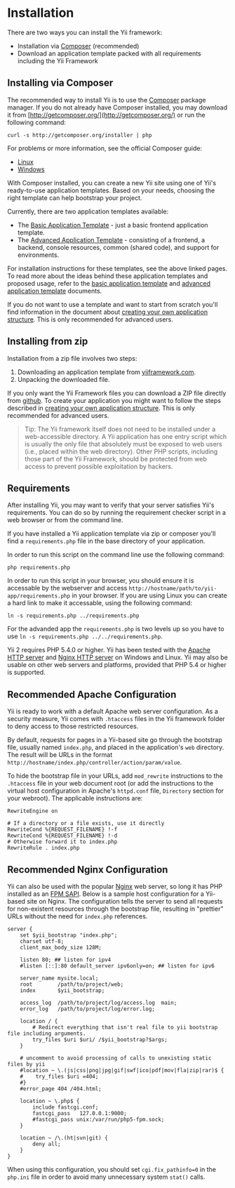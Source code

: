 Installation
============

There are two ways you can install the Yii framework:

* Installation via [Composer](http://getcomposer.org/) (recommended)
* Download an application template packed with all requirements including the Yii Framework


Installing via Composer
-----------------------

The recommended way to install Yii is to use the [Composer](http://getcomposer.org/) package manager. If you do not already
have Composer installed, you may download it from [http://getcomposer.org/](http://getcomposer.org/) or run the following command:

```
curl -s http://getcomposer.org/installer | php
```

For problems or more information, see the official Composer guide:

* [Linux](http://getcomposer.org/doc/00-intro.md#installation-nix)
* [Windows](http://getcomposer.org/doc/00-intro.md#installation-windows)

With Composer installed, you can create a new Yii site using one of Yii's ready-to-use application templates.
Based on your needs, choosing the right template can help bootstrap your project.

Currently, there are two application templates available:

- The [Basic Application Template](https://github.com/yiisoft/yii2-app-basic) - just a basic frontend application template.
- The [Advanced Application Template](https://github.com/yiisoft/yii2-app-advanced) - consisting of a  frontend, a backend,
  console resources, common (shared code), and support for environments.

For installation instructions for these templates, see the above linked pages.
To read more about the ideas behind these application templates and proposed usage,
refer to the [basic application template](apps-basic.md) and [advanced application template](apps-advanced.md) documents.

If you do not want to use a template and want to start from scratch you'll find information in the document about
[creating your own application structure](apps-own.md). This is only recommended for advanced users.


Installing from zip
-------------------

Installation from a zip file involves two steps:

   1. Downloading an application template from [yiiframework.com](http://www.yiiframework.com/download/).
   2. Unpacking the downloaded file.

If you only want the Yii Framework files you can download a ZIP file directly from [github](https://github.com/yiisoft/yii2-framework/releases).
To create your application you might want to follow the steps described in [creating your own application structure](apps-own.md).
This is only recommended for advanced users.

> Tip: The Yii framework itself does not need to be installed under a web-accessible directory.
A Yii application has one entry script which is usually the only file that absolutely must be
exposed to web users (i.e., placed within the web directory). Other PHP scripts, including those
part of the Yii Framework, should be protected from web access to prevent possible exploitation by hackers.


Requirements
------------

After installing Yii, you may want to verify that your server satisfies
Yii's requirements. You can do so by running the requirement checker
script in a web browser or from the command line.

If you have installed a Yii application template via zip or composer you'll find a `requirements.php` file in the
base directory of your application.

In order to run this script on the command line use the following command:

```
php requirements.php
```

In order to run this script in your browser, you should ensure it is accessable by the webserver and
access `http://hostname/path/to/yii-app/requirements.php` in your browser.
If you are using Linux you can create a hard link to make it accessable, using the following command:

```
ln -s requirements.php ../requirements.php
```

For the advanded app the `requirements.php` is two levels up so you have to use `ln -s requirements.php ../../requirements.php`.

Yii 2 requires PHP 5.4.0 or higher. Yii has been tested with the [Apache HTTP server](http://httpd.apache.org/) and
[Nginx HTTP server](http://nginx.org/) on Windows and Linux.
Yii may also be usable on other web servers and platforms, provided that PHP 5.4 or higher is supported.


Recommended Apache Configuration
--------------------------------

Yii is ready to work with a default Apache web server configuration. As a security measure, Yii comes with `.htaccess`
files in the Yii framework folder to deny access to those restricted resources.

By default, requests for pages in a Yii-based site go through the bootstrap file, usually named `index.php`, and placed
in the application's `web` directory. The result will be URLs in the format `http://hostname/index.php/controller/action/param/value`.

To hide the bootstrap file in your URLs, add `mod_rewrite` instructions to the `.htaccess` file in your web document root
(or add the instructions to the virtual host configuration in Apache's `httpd.conf` file, `Directory` section for your webroot).
The applicable instructions are:

~~~
RewriteEngine on

# If a directory or a file exists, use it directly
RewriteCond %{REQUEST_FILENAME} !-f
RewriteCond %{REQUEST_FILENAME} !-d
# Otherwise forward it to index.php
RewriteRule . index.php
~~~


Recommended Nginx Configuration
-------------------------------

Yii can also be used with the popular [Nginx](http://wiki.nginx.org/) web server, so long it has PHP installed as
an [FPM SAPI](http://php.net/install.fpm). Below is a sample host configuration for a Yii-based site on Nginx.
The configuration tells the server to send all requests for non-existent resources through the bootstrap file,
resulting in "prettier" URLs without the need for `index.php` references.

~~~
server {
    set $yii_bootstrap "index.php";
    charset utf-8;
    client_max_body_size 128M;

    listen 80; ## listen for ipv4
    #listen [::]:80 default_server ipv6only=on; ## listen for ipv6

    server_name mysite.local;
    root        /path/to/project/web;
    index       $yii_bootstrap;

    access_log  /path/to/project/log/access.log  main;
    error_log   /path/to/project/log/error.log;

    location / {
        # Redirect everything that isn't real file to yii bootstrap file including arguments.
        try_files $uri $uri/ /$yii_bootstrap?$args;
    }

    # uncomment to avoid processing of calls to unexisting static files by yii
    #location ~ \.(js|css|png|jpg|gif|swf|ico|pdf|mov|fla|zip|rar)$ {
    #    try_files $uri =404;
    #}
    #error_page 404 /404.html;

    location ~ \.php$ {
        include fastcgi.conf;
        fastcgi_pass   127.0.0.1:9000;
        #fastcgi_pass unix:/var/run/php5-fpm.sock;
    }

    location ~ /\.(ht|svn|git) {
        deny all;
    }
}
~~~

When using this configuration, you should set `cgi.fix_pathinfo=0` in the `php.ini` file in order to avoid many unnecessary system `stat()` calls.
